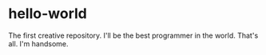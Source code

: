 # hello-world
The first creative repository.
I'll be the best programmer in the world.
That's all.
I'm handsome.
